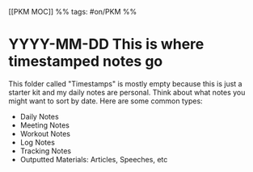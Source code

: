 [[PKM MOC]] %% tags: #on/PKM %%
# YYYY-MM-DD This is where timestamped notes go
This folder called "Timestamps" is mostly empty because this is just a starter kit and my daily notes are personal. Think about what notes you might want to sort by date. Here are some common types:

- Daily Notes
- Meeting Notes
- Workout Notes
- Log Notes
- Tracking Notes
- Outputted Materials: Articles, Speeches, etc
